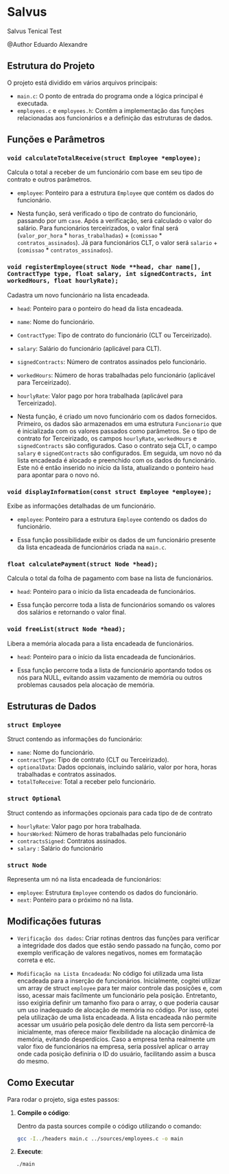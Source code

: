 # Salvus
Salvus Tenical Test

@Author Eduardo Alexandre

## Estrutura do Projeto

O projeto está dividido em vários arquivos principais:

- `main.c`: O ponto de entrada do programa onde a lógica principal é executada.
- `employees.c` e `employees.h`: Contêm a implementação das funções relacionadas aos funcionários e a definição das estruturas de dados.

## Funções e Parâmetros

### `void calculateTotalReceive(struct Employee *employee);`

Calcula o total a receber de um funcionário com base em seu tipo de contrato e outros parâmetros.

- `employee`: Ponteiro para a estrutura `Employee` que contém os dados do funcionário.

- Nesta função, será verificado o tipo de contrato do funcionário, passando por um `case`. Após a verificação, será calculado o valor do salário. Para funcionários terceirizados, o valor final será (`valor_por_hora` * `horas_trabalhadas`) + (`comissao` * `contratos_assinados`). Já para funcionários CLT, o valor será `salario` + (`comissao` * `contratos_assinados`).

### `void registerEmployee(struct Node **head, char name[], ContractType type, float salary, int signedContracts, int workedHours, float hourlyRate);`

Cadastra um novo funcionário na lista encadeada.

- `head`: Ponteiro para o ponteiro do head da lista encadeada.
- `name`: Nome do funcionário.
- `ContractType`: Tipo de contrato do funcionário (CLT ou Terceirizado).
- `salary`: Salário do funcionário (aplicável para CLT).
- `signedContracts`: Número de contratos assinados pelo funcionário.
- `workedHours`: Número de horas trabalhadas pelo funcionário (aplicável para Terceirizado).
- `hourlyRate`: Valor pago por hora trabalhada (aplicável para Terceirizado).

-  Nesta função, é criado um novo funcionário com os dados fornecidos. Primeiro, os dados são armazenados em uma estrutura `Funcionario` que é inicializada com os valores passados como parâmetros. Se o tipo de contrato for Terceirizado, os campos `hourlyRate`, `workedHours` e `signedContracts` são configurados. Caso o contrato seja CLT, o campo `salary` e `signedContracts` são configurados. Em seguida, um novo nó da lista encadeada é alocado e preenchido com os dados do funcionário. Este nó é então inserido no início da lista, atualizando o ponteiro `head` para apontar para o novo nó.


### `void displayInformation(const struct Employee *employee);`

Exibe as informações detalhadas de um funcionário.

- `employee`: Ponteiro para a estrutura `Employee` contendo os dados do funcionário.

- Essa função possibilidade exibir os dados de um funcionário presente da lista encadeada de funcionários criada na `main.c`.

### `float calculatePayment(struct Node *head);`

Calcula o total da folha de pagamento com base na lista de funcionários.

- `head`: Ponteiro para o início da lista encadeada de funcionários.

- Essa função percorre toda a lista de funcionários somando os valores dos salários e retornando o valor final.

### `void freeList(struct Node *head);`

Libera a memória alocada para a lista encadeada de funcionários.

- `head`: Ponteiro para o início da lista encadeada de funcionários.

- Essa função percorre toda a lista de funcionário apontando todos os nós para NULL, evitando assim vazamento de memória ou outros problemas causados
  pela alocaçào de memória.

## Estruturas de Dados

### `struct Employee`

Struct contendo as informações do funcionário:

- `name`: Nome do funcionário.
- `contractType`: Tipo de contrato (CLT ou Terceirizado).
- `optionalData`: Dados opcionais, incluindo salário, valor por hora, horas trabalhadas e contratos assinados.
- `totalToReceive`: Total a receber pelo funcionário.


### `struct Optional`

Struct contendo as informações opcionais para cada tipo de de contrato

- `hourlyRate`: Valor pago por hora trabalhada.
- `hoursWorked`: Número de horas trabalhadas pelo funcionário
- `contractsSigned`: Contratos assinados.
- `salary` : Salário do funcionário
  
### `struct Node`

Representa um nó na lista encadeada de funcionários:

- `employee`: Estrutura `Employee` contendo os dados do funcionário.
- `next`: Ponteiro para o próximo nó na lista.
  
## Modificações futuras

- `Verificação dos dados`: Criar rotinas dentros das funções para verificar a integridade dos dados que estão sendo passado na função, como por exemplo verificação de valores negativos, nomes em formatação correta e etc.

- `Modificação na Lista Encadeada`: No código foi utilizada uma lista encadeada para a inserção de funcionários. Inicialmente, cogitei utilizar um array de struct `employee` para ter maior controle das posições e, com isso, acessar mais facilmente um funcionário pela posição. Entretanto, isso exigiria definir um tamanho fixo para o array, o que poderia causar um uso inadequado de alocação de memória no código. Por isso, optei pela utilização de uma lista encadeada. A lista encadeada não permite acessar um usuário pela posição dele dentro da lista sem percorrê-la inicialmente, mas oferece maior flexibilidade na alocação dinâmica de memória, evitando desperdícios. Caso a empresa tenha realmente um valor fixo de funcionários na empresa, seria possível aplicar o array onde cada posição definiria o ID do usuário, facilitando assim a busca do mesmo.

## Como Executar

Para rodar o projeto, siga estes passos:

1. **Compile o código**:

   Dentro da pasta sources compile o código utilizando o comando:
   ```sh
   gcc -I../headers main.c ../sources/employees.c -o main
2. **Execute**:
  ```sh
     ./main

